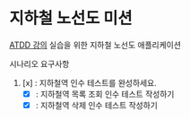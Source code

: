 # 지하철 노선도 미션
[ATDD 강의](https://edu.nextstep.camp/c/R89PYi5H) 실습을 위한 지하철 노선도 애플리케이션

시나리오 요구사항

1. [x] : 지하철역 인수 테스트를 완성하세요.
    - [x] : 지하철역 목록 조회 인수 테스트 작성하기
    - [x] : 지하철역 삭제 인수 테스트 작성하기
